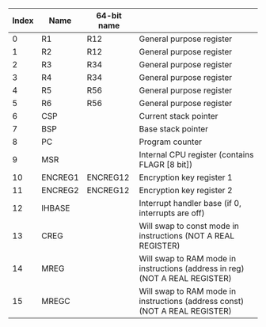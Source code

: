 | Index | Name    | 64-bit name |                                                                              |
|-------|---------|-------------|------------------------------------------------------------------------------|
| 0     | R1      | R12         | General purpose register                                                     |
| 1     | R2      | R12         | General purpose register                                                     |
| 2     | R3      | R34         | General purpose register                                                     |
| 3     | R4      | R34         | General purpose register                                                     |
| 4     | R5      | R56         | General purpose register                                                     |
| 5     | R6      | R56         | General purpose register                                                     |
| 6     | CSP     |             | Current stack pointer                                                        |
| 7     | BSP     |             | Base stack pointer                                                           |
| 8     | PC      |             | Program counter                                                              |
| 9     | MSR     |             | Internal CPU register (contains FLAGR [8 bit])                               |
| 10    | ENCREG1 | ENCREG12    | Encryption key register 1                                                    |
| 11    | ENCREG2 | ENCREG12    | Encryption key register 2                                                    |
| 12    | IHBASE  |             | Interrupt handler base (if 0, interrupts are off)                            |
| 13    | CREG    |             | Will swap to const mode in instructions (NOT A REAL REGISTER)                |
| 14    | MREG    |             | Will swap to RAM mode in instructions (address in reg) (NOT A REAL REGISTER) |
| 15    | MREGC   |             | Will swap to RAM mode in instructions (address const) (NOT A REAL REGISTER)  |
